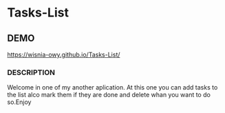 # Tasks-List
## DEMO
https://wisnia-owy.github.io/Tasks-List/
### DESCRIPTION
Welcome in one of my another aplication. 
At this one you can add tasks to the list alco mark them if they are done and delete whan you want to do so.Enjoy 
